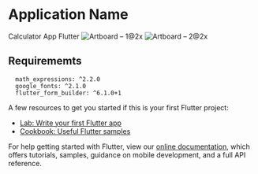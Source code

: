 # Application Name

Calculator App  Flutter
![Artboard – 1@2x](https://user-images.githubusercontent.com/46857727/134216483-5a05365e-7d4f-4151-981b-703079187580.jpg)
![Artboard – 2@2x](https://user-images.githubusercontent.com/46857727/134216417-4a25044a-8dda-4ed0-8a5a-5b7cc5e5f785.jpg)


## Requirememts

```
  math_expressions: ^2.2.0
  google_fonts: ^2.1.0
  flutter_form_builder: ^6.1.0+1
```

A few resources to get you started if this is your first Flutter project:

- [Lab: Write your first Flutter app](https://flutter.dev/docs/get-started/codelab)
- [Cookbook: Useful Flutter samples](https://flutter.dev/docs/cookbook)

For help getting started with Flutter, view our
[online documentation](https://flutter.dev/docs), which offers tutorials,
samples, guidance on mobile development, and a full API reference.
